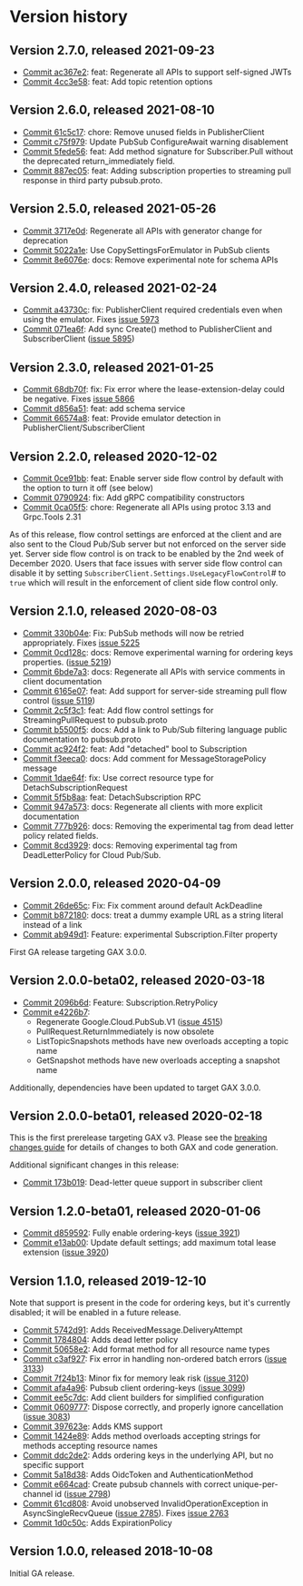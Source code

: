 # Version history

## Version 2.7.0, released 2021-09-23

- [Commit ac367e2](https://github.com/googleapis/google-cloud-dotnet/commit/ac367e2): feat: Regenerate all APIs to support self-signed JWTs
- [Commit 4cc3e58](https://github.com/googleapis/google-cloud-dotnet/commit/4cc3e58): feat: Add topic retention options

## Version 2.6.0, released 2021-08-10

- [Commit 61c5c17](https://github.com/googleapis/google-cloud-dotnet/commit/61c5c17): chore: Remove unused fields in PublisherClient
- [Commit c75f979](https://github.com/googleapis/google-cloud-dotnet/commit/c75f979): Update PubSub ConfigureAwait warning disablement
- [Commit 5fede56](https://github.com/googleapis/google-cloud-dotnet/commit/5fede56): feat: Add method signature for Subscriber.Pull without the deprecated return_immediately field.
- [Commit 887ec05](https://github.com/googleapis/google-cloud-dotnet/commit/887ec05): feat: Adding subscription properties to streaming pull response in third party pubsub.proto.

## Version 2.5.0, released 2021-05-26

- [Commit 3717e0d](https://github.com/googleapis/google-cloud-dotnet/commit/3717e0d): Regenerate all APIs with generator change for deprecation
- [Commit 5022a1e](https://github.com/googleapis/google-cloud-dotnet/commit/5022a1e): Use CopySettingsForEmulator in PubSub clients
- [Commit 8e6076e](https://github.com/googleapis/google-cloud-dotnet/commit/8e6076e): docs: Remove experimental note for schema APIs

## Version 2.4.0, released 2021-02-24

- [Commit a43730c](https://github.com/googleapis/google-cloud-dotnet/commit/a43730c): fix: PublisherClient required credentials even when using the emulator. Fixes [issue 5973](https://github.com/googleapis/google-cloud-dotnet/issues/5973)
- [Commit 071ea6f](https://github.com/googleapis/google-cloud-dotnet/commit/071ea6f): Add sync Create() method to PublisherClient and SubscriberClient ([issue 5895](https://github.com/googleapis/google-cloud-dotnet/issues/5895))

## Version 2.3.0, released 2021-01-25

- [Commit 68db70f](https://github.com/googleapis/google-cloud-dotnet/commit/68db70f): fix: Fix error where the lease-extension-delay could be negative. Fixes [issue 5866](https://github.com/googleapis/google-cloud-dotnet/issues/5866)
- [Commit d856a51](https://github.com/googleapis/google-cloud-dotnet/commit/d856a51): feat: add schema service
- [Commit 66574a8](https://github.com/googleapis/google-cloud-dotnet/commit/66574a8): feat: Provide emulator detection in PublisherClient/SubscriberClient

## Version 2.2.0, released 2020-12-02

- [Commit 0ce91bb](https://github.com/googleapis/google-cloud-dotnet/commit/0ce91bb): feat: Enable server side flow control by default with the option to turn it off (see below)
- [Commit 0790924](https://github.com/googleapis/google-cloud-dotnet/commit/0790924): fix: Add gRPC compatibility constructors
- [Commit 0ca05f5](https://github.com/googleapis/google-cloud-dotnet/commit/0ca05f5): chore: Regenerate all APIs using protoc 3.13 and Grpc.Tools 2.31

As of this release, flow control settings are enforced at the client
and are also sent to the Cloud Pub/Sub server but not enforced on
the server side yet. Server side flow control is on track to be
enabled by the 2nd week of December 2020. Users that face issues
with server side flow control can disable it by setting
`SubscriberClient.Settings.UseLegacyFlowControl`# to `true` which
will result in the enforcement of client side flow control only.

## Version 2.1.0, released 2020-08-03

- [Commit 330b04e](https://github.com/googleapis/google-cloud-dotnet/commit/330b04e): Fix: PubSub methods will now be retried appropriately. Fixes [issue 5225](https://github.com/googleapis/google-cloud-dotnet/issues/5225)
- [Commit 0cd128c](https://github.com/googleapis/google-cloud-dotnet/commit/0cd128c): docs: Remove experimental warning for ordering keys properties. ([issue 5219](https://github.com/googleapis/google-cloud-dotnet/issues/5219))
- [Commit 6bde7a3](https://github.com/googleapis/google-cloud-dotnet/commit/6bde7a3): docs: Regenerate all APIs with service comments in client documentation
- [Commit 6165e07](https://github.com/googleapis/google-cloud-dotnet/commit/6165e07): feat: Add support for server-side streaming pull flow control ([issue 5119](https://github.com/googleapis/google-cloud-dotnet/issues/5119))
- [Commit 2c5f3c1](https://github.com/googleapis/google-cloud-dotnet/commit/2c5f3c1): feat: Add flow control settings for StreamingPullRequest to pubsub.proto
- [Commit b5500f5](https://github.com/googleapis/google-cloud-dotnet/commit/b5500f5): docs: Add a link to Pub/Sub filtering language public documentation to pubsub.proto
- [Commit ac924f2](https://github.com/googleapis/google-cloud-dotnet/commit/ac924f2): feat: Add "detached" bool to Subscription
- [Commit f3eeca0](https://github.com/googleapis/google-cloud-dotnet/commit/f3eeca0): docs: Add comment for MessageStoragePolicy message
- [Commit 1dae64f](https://github.com/googleapis/google-cloud-dotnet/commit/1dae64f): fix: Use correct resource type for DetachSubscriptionRequest
- [Commit 5f5b8aa](https://github.com/googleapis/google-cloud-dotnet/commit/5f5b8aa): feat: DetachSubscription RPC
- [Commit 947a573](https://github.com/googleapis/google-cloud-dotnet/commit/947a573): docs: Regenerate all clients with more explicit documentation
- [Commit 777b926](https://github.com/googleapis/google-cloud-dotnet/commit/777b926): docs: Removing the experimental tag from dead letter policy related fields.
- [Commit 8cd3929](https://github.com/googleapis/google-cloud-dotnet/commit/8cd3929): docs: Removing experimental tag from DeadLetterPolicy for Cloud Pub/Sub.

## Version 2.0.0, released 2020-04-09

- [Commit 26de65c](https://github.com/googleapis/google-cloud-dotnet/commit/26de65c): Fix: Fix comment around default AckDeadline
- [Commit b872180](https://github.com/googleapis/google-cloud-dotnet/commit/b872180): docs: treat a dummy example URL as a string literal instead of a link
- [Commit ab949d1](https://github.com/googleapis/google-cloud-dotnet/commit/ab949d1): Feature: experimental Subscription.Filter property

First GA release targeting GAX 3.0.0.

## Version 2.0.0-beta02, released 2020-03-18

- [Commit 2096b6d](https://github.com/googleapis/google-cloud-dotnet/commit/2096b6d): Feature: Subscription.RetryPolicy
- [Commit e4226b7](https://github.com/googleapis/google-cloud-dotnet/commit/e4226b7):
  - Regenerate Google.Cloud.PubSub.V1 ([issue 4515](https://github.com/googleapis/google-cloud-dotnet/issues/4515))
  - PullRequest.ReturnImmediately is now obsolete
  - ListTopicSnapshots methods have new overloads accepting a topic name
  - GetSnapshot methods have new overloads accepting a snapshot name

Additionally, dependencies have been updated to target GAX 3.0.0.

## Version 2.0.0-beta01, released 2020-02-18

This is the first prerelease targeting GAX v3. Please see the [breaking changes
guide](https://cloud.google.com/dotnet/docs/reference/help/breaking-gax2)
for details of changes to both GAX and code generation.

Additional significant changes in this release:

- [Commit 173b019](https://github.com/googleapis/google-cloud-dotnet/commit/173b019): Dead-letter queue support in subscriber client

## Version 1.2.0-beta01, released 2020-01-06

- [Commit d859592](https://github.com/googleapis/google-cloud-dotnet/commit/d859592): Fully enable ordering-keys ([issue 3921](https://github.com/googleapis/google-cloud-dotnet/issues/3921))
- [Commit e13ab00](https://github.com/googleapis/google-cloud-dotnet/commit/e13ab00): Update default settings; add maximum total lease extension ([issue 3920](https://github.com/googleapis/google-cloud-dotnet/issues/3920))

## Version 1.1.0, released 2019-12-10

Note that support is present in the code for ordering keys, but it's currently disabled; it will be enabled in a future release.

- [Commit 5742d91](https://github.com/googleapis/google-cloud-dotnet/commit/5742d91): Adds ReceivedMessage.DeliveryAttempt
- [Commit 1784804](https://github.com/googleapis/google-cloud-dotnet/commit/1784804): Adds dead letter policy
- [Commit 50658e2](https://github.com/googleapis/google-cloud-dotnet/commit/50658e2): Add format method for all resource name types
- [Commit c3af927](https://github.com/googleapis/google-cloud-dotnet/commit/c3af927): Fix error in handling non-ordered batch errors ([issue 3133](https://github.com/googleapis/google-cloud-dotnet/issues/3133))
- [Commit 7f24b13](https://github.com/googleapis/google-cloud-dotnet/commit/7f24b13): Minor fix for memory leak risk ([issue 3120](https://github.com/googleapis/google-cloud-dotnet/issues/3120))
- [Commit afa4a96](https://github.com/googleapis/google-cloud-dotnet/commit/afa4a96): Pubsub client ordering-keys ([issue 3099](https://github.com/googleapis/google-cloud-dotnet/issues/3099))
- [Commit ee5c7dc](https://github.com/googleapis/google-cloud-dotnet/commit/ee5c7dc): Add client builders for simplified configuration
- [Commit 0609777](https://github.com/googleapis/google-cloud-dotnet/commit/0609777): Dispose correctly, and properly ignore cancellation ([issue 3083](https://github.com/googleapis/google-cloud-dotnet/issues/3083))
- [Commit 397623e](https://github.com/googleapis/google-cloud-dotnet/commit/397623e): Adds KMS support
- [Commit 1424e89](https://github.com/googleapis/google-cloud-dotnet/commit/1424e89): Adds method overloads accepting strings for methods accepting resource names
- [Commit ddc2de2](https://github.com/googleapis/google-cloud-dotnet/commit/ddc2de2): Adds ordering keys in the underlying API, but no specific support
- [Commit 5a18d38](https://github.com/googleapis/google-cloud-dotnet/commit/5a18d38): Adds OidcToken and AuthenticationMethod
- [Commit e664cad](https://github.com/googleapis/google-cloud-dotnet/commit/e664cad): Create pubsub channels with correct unique-per-channel id ([issue 2798](https://github.com/googleapis/google-cloud-dotnet/issues/2798))
- [Commit 61cd808](https://github.com/googleapis/google-cloud-dotnet/commit/61cd808): Avoid unobserved InvalidOperationException in AsyncSingleRecvQueue ([issue 2785](https://github.com/googleapis/google-cloud-dotnet/issues/2785)). Fixes [issue 2763](https://github.com/googleapis/google-cloud-dotnet/issues/2763)
- [Commit 1d0c50c](https://github.com/googleapis/google-cloud-dotnet/commit/1d0c50c): Adds ExpirationPolicy

## Version 1.0.0, released 2018-10-08

Initial GA release.

